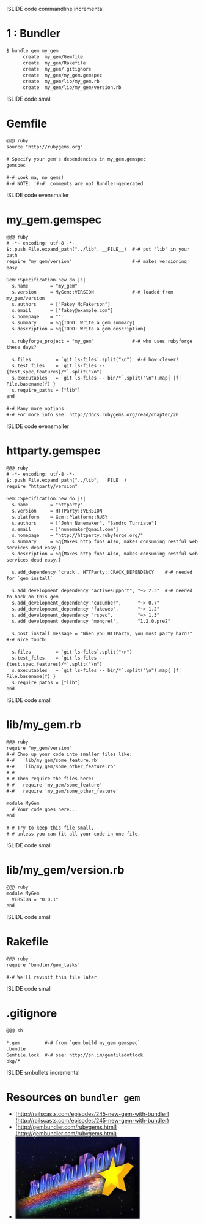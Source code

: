 !SLIDE code commandline incremental

# 1 : Bundler

    $ bundle gem my_gem           
          create  my_gem/Gemfile                
          create  my_gem/Rakefile               
          create  my_gem/.gitignore
          create  my_gem/my_gem.gemspec
          create  my_gem/lib/my_gem.rb
          create  my_gem/lib/my_gem/version.rb



!SLIDE code small

# Gemfile

    @@@ ruby
    source "http://rubygems.org"

    # Specify your gem's dependencies in my_gem.gemspec
    gemspec   
    
    #-# Look ma, no gems!
    #-# NOTE: '#-#' comments are not Bundler-generated


!SLIDE code evensmaller

# my_gem.gemspec

    @@@ ruby
    # -*- encoding: utf-8 -*-
    $:.push File.expand_path("../lib", __FILE__)  #-# put 'lib' in your path
    require "my_gem/version"                      #-# makes versioning easy

    Gem::Specification.new do |s|
      s.name        = "my_gem"
      s.version     = MyGem::VERSION              #-# loaded from my_gem/version
      s.authors     = ["Fakey McFakerson"]
      s.email       = ["fakey@example.com"]
      s.homepage    = ""
      s.summary     = %q{TODO: Write a gem summary}
      s.description = %q{TODO: Write a gem description}

      s.rubyforge_project = "my_gem"              #-# who uses rubyforge these days?

      s.files         = `git ls-files`.split("\n")  #-# how clever!
      s.test_files    = `git ls-files -- {test,spec,features}/*`.split("\n")
      s.executables   = `git ls-files -- bin/*`.split("\n").map{ |f| File.basename(f) }
      s.require_paths = ["lib"]
    end
    
    #-# Many more options. 
    #-# For more info see: http://docs.rubygems.org/read/chapter/20
    
!SLIDE code evensmaller

# httparty.gemspec

    @@@ ruby
    # -*- encoding: utf-8 -*-
    $:.push File.expand_path("../lib", __FILE__)
    require "httparty/version"

    Gem::Specification.new do |s|
      s.name        = "httparty"
      s.version     = HTTParty::VERSION
      s.platform    = Gem::Platform::RUBY
      s.authors     = ["John Nunemaker", "Sandro Turriate"]
      s.email       = ["nunemaker@gmail.com"]
      s.homepage    = "http://httparty.rubyforge.org/"
      s.summary     = %q{Makes http fun! Also, makes consuming restful web services dead easy.}
      s.description = %q{Makes http fun! Also, makes consuming restful web services dead easy.}

      s.add_dependency 'crack', HTTParty::CRACK_DEPENDENCY    #-# needed for `gem install`

      s.add_development_dependency "activesupport", "~> 2.3"  #-# needed to hack on this gem
      s.add_development_dependency "cucumber",      "~> 0.7"
      s.add_development_dependency "fakeweb",       "~> 1.2"
      s.add_development_dependency "rspec",         "~> 1.3"
      s.add_development_dependency "mongrel",       "1.2.0.pre2"

      s.post_install_message = "When you HTTParty, you must party hard!" #-# Nice touch!

      s.files         = `git ls-files`.split("\n")
      s.test_files    = `git ls-files -- {test,spec,features}/*`.split("\n")
      s.executables   = `git ls-files -- bin/*`.split("\n").map{ |f| File.basename(f) }
      s.require_paths = ["lib"]
    end
    
    
!SLIDE code small

# lib/my_gem.rb

    @@@ ruby
    require "my_gem/version"  
    #-# Chop up your code into smaller files like:
    #-#   'lib/my_gem/some_feature.rb'
    #-#   'lib/my_gem/some_other_feature.rb'    
    #-#
    #-# Then require the files here:
    #-#   require 'my_gem/some_feature'
    #-#   require 'my_gem/some_other_feature'

    module MyGem
      # Your code goes here...
    end
    
    #-# Try to keep this file small, 
    #-# unless you can fit all your code in one file.  
    
    
!SLIDE code small
    
# lib/my_gem/version.rb
    
    @@@ ruby
    module MyGem
      VERSION = "0.0.1"
    end
    
    
    
!SLIDE code small 

# Rakefile

    @@@ ruby
    require 'bundler/gem_tasks'

    #-# We'll revisit this file later
    
    

!SLIDE code small

# .gitignore

    @@@ sh
    
    *.gem         #-# from `gem build my_gem.gemspec`
    .bundle       
    Gemfile.lock  #-# see: http://sn.im/gemfiledotlock
    pkg/*
    
    
!SLIDE smbullets incremental

# Resources on `bundler gem`

* [http://railscasts.com/episodes/245-new-gem-with-bundler](http://railscasts.com/episodes/245-new-gem-with-bundler)
* [http://gembundler.com/rubygems.html](http://gembundler.com/rubygems.html)
* ![TheMoreYouKnow](the_more_you_know.jpg)